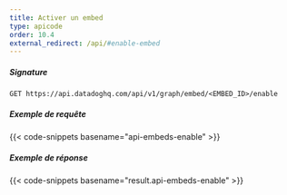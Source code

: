```yaml
---
title: Activer un embed
type: apicode
order: 10.4
external_redirect: /api/#enable-embed
---
```


##### Signature
`GET https://api.datadoghq.com/api/v1/graph/embed/<EMBED_ID>/enable`
##### Exemple de requête
{{< code-snippets basename="api-embeds-enable" >}}
##### Exemple de réponse
{{< code-snippets basename="result.api-embeds-enable" >}}
